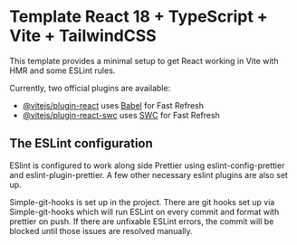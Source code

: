 # Template React 18 + TypeScript + Vite + TailwindCSS

This template provides a minimal setup to get React working in Vite with HMR and some ESLint rules.

Currently, two official plugins are available:

- [@vitejs/plugin-react](https://github.com/vitejs/vite-plugin-react/blob/main/packages/plugin-react/README.md) uses [Babel](https://babeljs.io/) for Fast Refresh
- [@vitejs/plugin-react-swc](https://github.com/vitejs/vite-plugin-react-swc) uses [SWC](https://swc.rs/) for Fast Refresh

## The ESLint configuration

ESlint is configured to work along side Prettier using eslint-config-prettier and eslint-plugin-prettier.
A few other necessary eslint plugins are also set up.

Simple-git-hooks is set up in the project. There are git hooks set up via Simple-git-hooks which will run ESLint on every commit and format with prettier on push.
If there are unfixable ESLint errors, the commit will be blocked until those issues are resolved manually.
